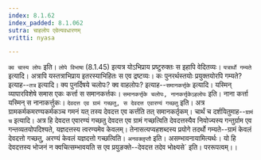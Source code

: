 ```yaml
---
index: 8.1.62
index_padded: 8.1.062
sutra: चाहलोप एवेत्यवधारणम्
vritti: nyasa

---
```

`क्व चास्य लोपः` इति। `लोपे विभाषा` (8.1.45) इत्यत्र योऽभिप्राय प्रष्टुरुक्तः स इहापि वेदितव्यः। `यत्रार्थो गम्यते` इत्यादि। अत्रापि यस्तत्राभिप्राय इतरस्याभिहितः स एव द्रष्टव्यः। कः पुनरर्थस्तयोः प्रयुक्तयोरपि गम्यते? इत्याह--`तत्र` इत्यादि। क्य पुनर्दिषये चलोपः? क्व वाहलोपः? इत्याह--`समानकर्त्तृके` इत्यादि। यस्मिन् व्यापारविशेषे समास एकः कर्त्ता स समानकर्त्तकः। `समानकर्त्तृके चलोपः, नानकर्त्तृकेऽहलोपः` इति। नाना कर्त्ता यस्मिन् स नानाकर्त्तुकः।
`देवदत्त एव ग्रामं गच्छतु, स देवदत्त एवारण्यं गच्छतु` इति। अत्र ग्रामकर्मकमरण्यकर्मकञ्च गमनं यत् तस्य देवदत्त एव कर्त्तति तत् समानकर्तृकम्। चार्थं च दर्शयितुमाह--`ग्रामं च` इत्यादि। अत्र हि देवदत्त एवारण्यं गच्छतु देवदत्त एव ग्रामं गच्छत्विति देवदत्तस्यैव नियोज्यस्य गन्तुर्ग्राम एव गन्तव्यतयोपदिश्यते, यज्ञदत्तस्य त्वरण्यमेव केवलम्। तेनासत्यप्यहशब्दस्य प्रयोगे तदर्थो गम्यते--ग्रामं केवलं देवदत्तो गच्छतु, अरण्यं केवलं यज्ञदत्तो गच्छत्विति।
`अनवक्लृप्तौ` इति। असम्भावनायामित्यर्थः। यो हि देवदत्तस्य भोजनं न क्वचित्सम्भावयति स एव प्रयुङक्ते--देवदत्त तदेव भोक्ष्यसे` इति। पररूपत्वम्।।